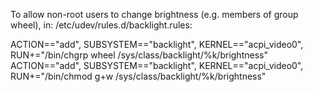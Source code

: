 To allow non-root users to change brightness (e.g. members of group wheel), in: /etc/udev/rules.d/backlight.rules:

ACTION=="add", SUBSYSTEM=="backlight", KERNEL=="acpi_video0", RUN+="/bin/chgrp wheel /sys/class/backlight/%k/brightness"
ACTION=="add", SUBSYSTEM=="backlight", KERNEL=="acpi_video0", RUN+="/bin/chmod g+w /sys/class/backlight/%k/brightness"